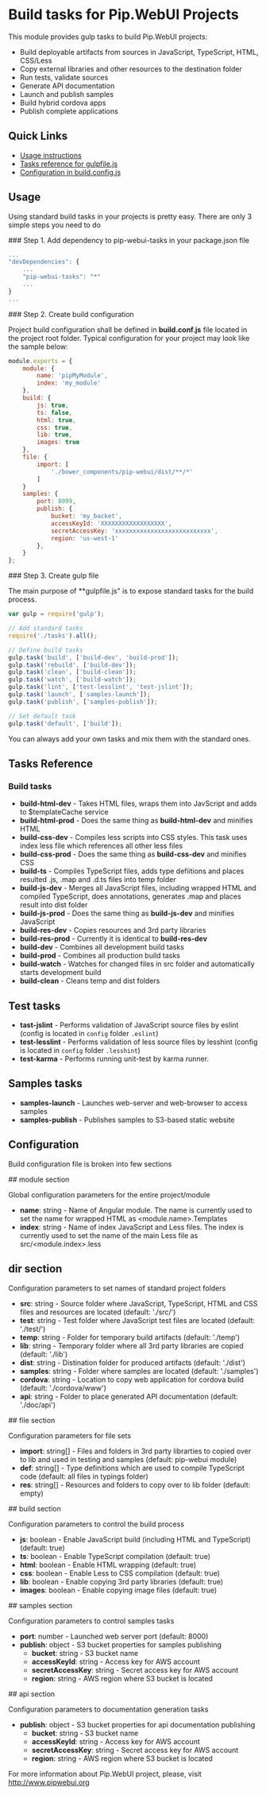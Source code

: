 # Build tasks for Pip.WebUI Projects

This module provides gulp tasks to build Pip.WebUI projects:

* Build deployable artifacts from sources in JavaScript, TypeScript, HTML, CSS/Less
* Copy external libraries and other resources to the destination folder
* Run tests, validate sources
* Generate API documentation
* Launch and publish samples
* Build hybrid cordova apps
* Publish complete applications

## Quick Links

- [Usage instructions](#usage)
- [Tasks reference for gulpfile.js](#tasks)
- [Configuration in build.config.js](#config)

## <a name="usage"></a> Usage

Using standard build tasks in your projects is pretty easy. There are only 3 simple steps you need to do

###<a name="step_1"></a> Step 1. Add dependency to pip-webui-tasks in your package.json file

```js
...
"devDependencies": {
    ...
    "pip-webui-tasks": "*"
    ...
}
...
```

###<a name="step_2"></a> Step 2. Create build configuration

Project build configuration shall be defined in **build.conf.js** file located in the project root folder.
Typical configuration for your project may look like the sample below:

```js
module.exports = {
    module: {
        name: 'pipMyModule',
        index: 'my_module'
    },
    build: {
        js: true,
        ts: false,
        html: true,
        css: true,
        lib: true,
        images: true
    },
    file: {
        import: [
            './bower_components/pip-webui/dist/**/*'
        ]
    }
    samples: {
        port: 8099,
        publish: {
            bucket: 'my_backet',
            accessKeyId: 'XXXXXXXXXXXXXXXXXX',
            secretAccessKey: 'xxxxxxxxxxxxxxxxxxxxxxxxxxx',
            region: 'us-west-1'
        },
    }
};
```

###<a name="step_3"></a> Step 3. Create gulp file

The main purpose of **gulpfile.js" is to expose standard tasks for the build process.

```js
var gulp = require('gulp');

// Add standard tasks
require('./tasks').all();

// Define build tasks
gulp.task('build', ['build-dev', 'build-prod']);
gulp.task('rebuild', ['build-dev']);
gulp.task('clean', ['build-clean']);
gulp.task('watch', ['build-watch']);
gulp.task('lint', ['test-lesslint', 'test-jslint']);
gulp.task('launch', ['samples-launch']);
gulp.task('publish', ['samples-publish']);

// Set default task
gulp.task('default', ['build']);
```

You can always add your own tasks and mix them with the standard ones. 

## <a name="tasks"></a> Tasks Reference

### Build tasks

- **build-html-dev** - Takes HTML files, wraps them into JavScript and adds to $templateCache service
- **build-html-prod** - Does the same thing as **build-html-dev** and minifies HTML
- **build-css-dev** - Compiles less scripts into CSS styles. This task uses index less file which references all other less files
- **build-css-prod** - Does the same thing as **build-css-dev** and minifies CSS
- **build-ts** - Compiles TypeScript files, adds type defiitions and places resulted .js, .map and .d.ts files into temp folder
- **build-js-dev** - Merges all JavaScript files, including wrapped HTML and compiled TypeScript, does annotations, generates .map and places result into dist folder
- **build-js-prod** - Does the same thing as **build-js-dev** and minifies JavaScript
- **build-res-dev** - Copies resources and 3rd party libraries
- **build-res-prod** - Currently it is identical to **build-res-dev**
- **build-dev** - Combines all development build tasks
- **build-prod** - Combines all production build tasks
- **build-watch** - Watches for changed files in src folder and automatically starts development build
- **build-clean** - Cleans temp and dist folders

## Test tasks

- **tast-jslint** - Performs validation of JavaScript source files by eslint (config is located in `config` folder `.eslint`)
- **test-lesslint** - Performs validation of less source files by lesshint (config is located in `config` folder `.lesshint`)
- **test-karma** - Performs running unit-test by karma runner.

## Samples tasks

- **samples-launch** - Launches web-server and web-browser to access samples
- **samples-publish** - Publishes samples to S3-based static website

## <a name="config"></a> Configuration

Build configuration file is broken into few sections

##<a name="module_section"></a> module section

Global configuration parameters for the entire project/module
- **name**: string - Name of Angular module. The name is currently used to set the name for wrapped HTML as &lt;module.name&gt;.Templates
- **index**: string - Name of index JavaScript and Less files. The index is currently used to set the name of the main Less file as src/&lt;module.index&gt;.less

## <a name="dir_section"></a> dir section

Configuration parameters to set names of standard project folders
- **src**: string - Source folder where JavaScript, TypeScript, HTML and CSS files and resources are located (default: './src/')
- **test**: string - Test folder where JavaScript test files are located (default: './test/')
- **temp**: string - Folder for temporary build artifacts (default: './temp')
- **lib**: string - Temporary folder where all 3rd party libraries are copied (default: './lib')
- **dist**: string - Distination folder for produced artifacts (default: './dist')
- **samples**: string - Folder where samples are located (default: './samples')
- **cordova**: string - Location to copy web application for cordova build (default: './cordova/www')
- **api**: string - Folder to place generated API documentation (default: './doc/api')

##<a name="file_section"></a> file section

Configuration parameters for file sets
- **import**: string[] - Files and folders in 3rd party librarties to copied over to lib and used in testing and samples (default: pip-webui module)
- **def**: string[] - Type definitions which are used to compile TypeScript code (default: all files in typings folder)
- **res**: string[] - Resources and folders to copy over to lib folder (default: empty)

##<a name="build_section"></a> build section

Configuration parameters to control the build process
- **js**: boolean - Enable JavaScript build (including HTML and TypeScript) (default: true)
- **ts**: boolean - Enable TypeScript compilation (default: true)
- **html**: boolean - Enable HTML wrapping (default: true)
- **css**: boolean - Enable Less to CSS compilation (default: true)
- **lib**: boolean - Enable copying 3rd party libraries (default: true)
- **images**: boolean - Enable copying image files (default: true)

##<a name="samples_section"></a> samples section

Configuration parameters to control samples tasks
- **port**: number - Launched web server port (default: 8000)
- **publish**: object - S3 bucket properties for samples publishing
  - **bucket**: string - S3 bucket name
  - **accessKeyId**: string - Access key for AWS account
  - **secretAccessKey**: string - Secret access key for AWS account
  - **region**: string - AWS region where S3 bucket is located

##<a name="api_section"></a> api section

Configuration parameters to documentation generation tasks
- **publish**: object - S3 bucket properties for api documentation publishing
  - **bucket**: string - S3 bucket name
  - **accessKeyId**: string - Access key for AWS account
  - **secretAccessKey**: string - Secret access key for AWS account
  - **region**: string - AWS region where S3 bucket is located

For more information about Pip.WebUI project, please, visit http://www.pipwebui.org
